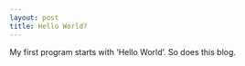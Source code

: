 ```yaml
---
layout: post
title: Hello World?
---
```


My first program starts with ‘Hello World’.
So does this blog.